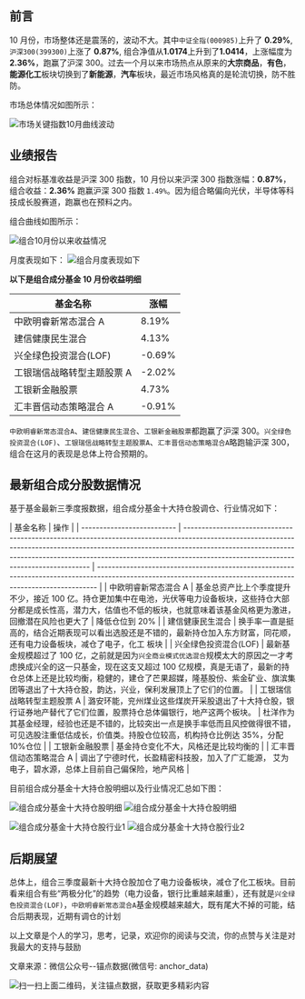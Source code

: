 ## 前言

10 月份，市场整体还是震荡的，波动不大。其中`中证全指(000985)`上升了 **0.29%**, `沪深300(399300)`上涨了 **0.87%**, 组合净值从**1.0174**上升到了**1.0414**，上涨幅度为 **2.36%**，跑赢了沪深 300。过去一个月以来市场热点从原来的**大宗商品**，**有色**，**能源化工**板块切换到了**新能源**，**汽车**板块，最近市场风格真的是轮流切换，防不胜防。

市场总体情况如图所示：

![市场关键指数10月曲线波动](https://files.mdnice.com/user/14934/1bd05f51-f843-41f9-85ea-5b8f07deeef5.png)

## 业绩报告

组合对标基准收益是沪深 300 指数，10 月份以来沪深 300 指数涨幅：**0.87%**， 组合收益：**2.36%** 跑赢沪深 300 指数 `1.49%`。因为组合略偏向光伏，半导体等科技成长股赛道，跑赢也在预料之内。

组合曲线如图所示：

![组合10月份以来收益情况](https://files.mdnice.com/user/14934/eb28217c-9092-4465-83f8-34aee6412605.png)

月度表现如下：
![组合月度表现如下](https://files.mdnice.com/user/14934/1dd0f59f-9b99-4da3-88ff-c4271319b18c.png)

**以下是组合成分基金 10 月份收益明细**

| 基金名称                   | 涨幅   |
| -------------------------- | ------ |
| 中欧明睿新常态混合 A       | 8.19%  |
| 建信健康民生混合           | 4.13%  |
| 兴全绿色投资混合(LOF)      | -0.69% |
| 工银瑞信战略转型主题股票 A | -2.02% |
| 工银新金融股票             | 4.73%  |
| 汇丰晋信动态策略混合 A     | -0.91% |

`中欧明睿新常态混合A`、`建信健康民生混合`、`工银新金融股票`都跑赢了沪深 300。`兴全绿色投资混合(LOF)`、`工银瑞信战略转型主题股票A`、`汇丰晋信动态策略混合A`略跑输沪深 300，组合在这月的表现是总体上符合预期的。

## 最新组合成分股数据情况

基于基金最新三季度报数据，组合成分基金十大持仓股调仓、行业情况如下：

| 基金名称                   | 操作                                                                                                                                                                                                                                                                                           |
| -------------------------- | ---------------------------------------------------------------------------------------------------------------------------------------------------------------------------------------------------------------------------------------------------------------------------------------------- | ------------------------------------------------------------------------------------------------------------------------------------------------------------ |
| 中欧明睿新常态混合 A       | 基金总资产比上个季度提升不少，接近 100 亿。持仓更加集中在电池，光伏等电力设备板块，这些持仓大部分都是成长性高，潜力大，估值也不低的板块，也就意味着该基金风格更为激进，回撤潜在风险也更大了                                                                                                    | 降低仓位到 20%                                                                                                                                               |
| 建信健康民生混合           | 换手率一直是挺高的，结合近期表现可以看出选股还是不错的，最新持仓加入东方财富，同花顺，还有电力设备板块，减仓了电子，化工 板块                                                                                                                                                                  |
| 兴全绿色投资混合(LOF)      | 最新基金规模超过了 100 亿，之前就是因为`兴全商业模式优选混合`规模太大的原因之一才考虑换成兴全的这一只基金，现在这支又超过 100 亿规模，真是无语了，最新的持仓总体上还是比较均衡，稳健的，建仓了芒果超媒，隆基股份、紫金矿业、旗滨集团等退出了十大持仓股，韵达，兴业，保利发展顶上了它们的位置。 |
| 工银瑞信战略转型主题股票 A | 潞安环能，兖州煤业这些煤炭开采股退出了十大持仓股，银行证券地产替代了它们位置，股票持仓总体偏银行，地产这两个板块。                                                                                                                                                                             | 杜洋作为其基金经理，经验也还是不错的，比较突出一点是换手率低而且风控做得很不错，可见选股注重低估成长，价值类。持股仓位较高，机构持仓比例达 35%，分配 10%仓位 |
| 工银新金融股票             | 基金持仓变化不大，风格还是比较均衡的                                                                                                                                                                                                                                                           |
| 汇丰晋信动态策略混合 A     | 调出了宁德时代，长盈精密科技股，加入了广汇能源， 艾为电子，碧水源，总体上目前自己偏保险，地产风格                                                                                                                                                                                              |

目前组合成分基金十大持仓股明细以及行业情况汇总如下图：

![组合成分基金十大持仓股明细](https://files.mdnice.com/user/14934/c396e552-707f-4f22-b410-a633df2d4b87.png)
![组合成分基金十大持仓股明细](https://files.mdnice.com/user/14934/8f23e264-1a42-48ad-8bc1-9adac65f91cb.png)

![组合成分基金十大持仓股行业1](https://files.mdnice.com/user/14934/fa990fef-2ec1-480a-b126-910aed1e62af.png)
![组合成分基金十大持仓股行业2](https://files.mdnice.com/user/14934/90915ce9-7999-4250-b9b9-d36f6ef67d72.png)

## 后期展望

总体上，组合三季度最新十大持仓股加仓了电力设备板块，减仓了化工板块。目前看来组合有些“两极分化”的趋势（电力设备，银行比重越来越重），还有就是`兴全绿色投资混合(LOF)`，`中欧明睿新常态混合A`基金规模越来越大，既有尾大不掉的可能，结合后期表现，近期有调仓的计划

以上文章是个人的学习，思考，记录，欢迎你的阅读与交流，你的点赞与关注是对我最大的支持与鼓励

文章来源：微信公众号--锚点数据(微信号: anchor_data)

![扫一扫上面二维码，关注锚点数据，获取更多精彩内容](https://files.mdnice.com/user/14934/ef6ead65-5055-446a-a169-f41a98a1e0c5.jpg)
